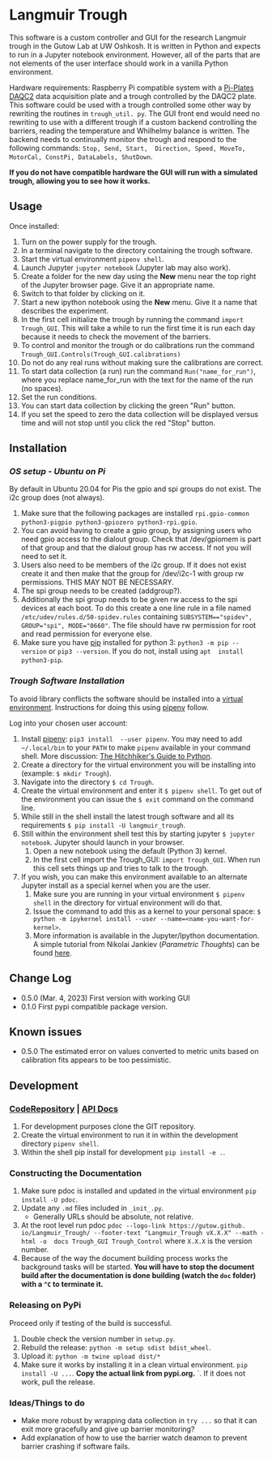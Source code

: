 # Langmuir Trough
This software is a custom controller and GUI for the research Langmuir trough 
in the Gutow Lab at UW Oshkosh. It is written in Python and expects to run in a
Jupyter notebook environment. However, all of the parts that are not elements
of the user interface should work in a vanilla Python environment.

Hardware requirements:
Raspberry Pi compatible system with a [Pi-Plates 
DAQC2](https://pi-plates.com/daqc2r1/) data acquisition plate 
and a trough controlled by the DAQC2 plate. This software could be used with 
a trough controlled some other way by rewriting the routines in `trough_util.
py`. The GUI front end would need no rewriting to use with a different 
trough if a custom backend controlling the barriers, reading the temperature 
and Whilhelmy balance is written. The backend needs to continually monitor 
the trough and respond to the following commands: `Stop, Send, Start, 
Direction, Speed, MoveTo, MotorCal, ConstPi, DataLabels, ShutDown`.

**If you do not have compatible hardware the GUI will run with a simulated 
trough, allowing you to see how it works.**

## Usage

Once installed:

1. Turn on the power supply for the trough.
2. In a terminal navigate to the directory containing the trough software.
3. Start the virtual environment `pipenv shell`.
4. Launch Jupyter `jupyter notebook` (Jupyter lab may also work).
5. Create a folder for the new day using the **New** menu near the top right 
   of the Jupyter browser page. Give it an appropriate name.
6. Switch to that folder by clicking on it.
7. Start a new ipython notebook using the **New** menu. Give it a
   name that describes the experiment.
8. In the first cell initialize the trough by running the command `import 
   Trough_GUI`. This will take a while to run the first time it is run each 
   day because it needs to check the movement of the barriers.
9. To control and monitor the trough or do calibrations run the command 
   `Trough_GUI.Controls(Trough_GUI.calibrations)`
10. Do not do any real runs without making sure the calibrations are correct.
11. To start data collection (a run) run the command `Run("name_for_run")`, 
    where you replace name_for_run with the text for the name of the run (no 
    spaces).
12. Set the run conditions.
13. You can start data collection by clicking the green "Run" button.
14. If you set the speed to zero the data collection will be displayed 
    versus time and will not stop until you click the red "Stop" button.

## Installation
### *OS setup - Ubuntu on Pi*

By default in Ubuntu 20.04 for Pis the gpio and spi groups do not exist.
The i2c group does (not always).

1. Make sure that the following packages are installed `rpi.gpio-common 
python3-pigpio python3-gpiozero python3-rpi.gpio`.
2. You can avoid having to create a gpio group, by assigning users who need
    gpio access to the dialout group. Check that /dev/gpiomem is part of that 
   group and that the dialout group has rw access. If not you will need to set
    it.
3. Users also need to be members of the i2c group. If it does not exist create 
    it and then make that the group for /dev/i2c-1 with group rw permissions. 
   THIS MAY NOT BE NECESSARY. 
4. The spi group needs to be created (addgroup?).
5. Additionally the spi group needs to be given rw access to the spi devices
   at each boot. To do this create a one line rule in a file named 
   `/etc/udev/rules.d/50-spidev.rules` containing `SUBSYSTEM=="spidev", 
   GROUP="spi", MODE="0660"`. The file should have rw permission for root 
   and read permission for everyone else.
6. Make sure you have [pip](https://pip.pypa.io/en/stable/) installed for 
   python 3: `python3 -m pip --version` or `pip3 --version`. If you do not, 
   install using `apt 
   install python3-pip`.

### *Trough Software Installation*

To avoid library conflicts the software should be installed into a [virtual environment](https://docs.python.org/3/tutorial/venv.html?highlight=virtual%20environments).
Instructions for doing this using [pipenv](https://pipenv.pypa.io/en/latest/)
follow.

Log into your chosen user account:
1. Install [pipenv](https://pipenv.pypa.io/en/latest/): `pip3 install 
   --user pipenv`. You may
need to add `~/.local/bin` to your `PATH` to make `pipenv`
available in your command shell. More discussion: 
[The Hitchhiker's Guide to
Python](https://docs.python-guide.org/dev/virtualenvs/).
2. Create a directory for the virtual environment you will be installing
   into (example: `$ mkdir Trough`).
3. Navigate into the directory `$ cd Trough`.
4. Create the virtual environment and enter it `$ pipenv shell`. To get out of
   the environment you can issue the `$ exit` command on the command line.
5. While still in the shell install the latest trough software and all its
 requirements
   `$ pip install -U langmuir_trough`.
6. Still within the environment shell test
   this by starting jupyter `$ jupyter notebook`. Jupyter should launch in your 
   browser.
    1. Open a new notebook using the default (Python 3) kernel.
    2. In the first cell import the Trough_GUI: 
       `import Trough_GUI`.
        When run this cell sets things up and tries to talk to the trough.
7. If you wish, you can make this environment available to an alternate Jupyter
install as a special kernel when you are the user.
    1. Make sure you are running in your virtual environment `$ pipenv shell` 
       in the directory for  virtual environment will do that.
    2. Issue the command to add this as a kernel to your personal space: 
    `$ python -m ipykernel install --user --name=<name-you-want-for-kernel>`.
    3. More information is available in the Jupyter/Ipython documentation. 
    A simple tutorial from Nikolai Jankiev (_Parametric Thoughts_) can be
     found [here](https://janakiev.com/til/jupyter-virtual-envs/). 

## Change Log
* 0.5.0 (Mar. 4, 2023) First version with working GUI
* 0.1.0 First pypi compatible package version.

## Known issues
* 0.5.0 The estimated error on values converted to metric units based on 
  calibration fits appears to be too pessimistic.

## Development

### [CodeRepository](https://github.com/gutow/Langmuir_Trough.git) | [API Docs](https://gutow.github.io/Langmuir_Trough)

1. For development purposes clone the GIT repository.
2. Create the virtual environment to run it in within the development 
   directory `pipenv shell`.
3. Within the shell pip install for development `pip install -e .`.

### Constructing the Documentation

1. Make sure pdoc is installed and updated in the virtual environment `pip 
   install -U pdoc`.
2. Update any `.md` files included in `_init_.py`.
   * Generally URLs should be absolute, not relative.
3. At the root level run pdoc `pdoc --logo-link https://gutow.github.
   io/Langmuir_Trough/ --footer-text "Langmuir_Trough vX.X.X" --math -html -o 
   docs Trough_GUI Trough_Control` 
   where `X.X.X` is the version number.
4. Because of the way the document building process works the background tasks 
   will be started. **You will have to stop the document build after the 
   documentation is done building (watch the `doc` folder) with a `^C` to 
   terminate it.**

### Releasing on PyPi

Proceed only if testing of the build is successful.

1. Double check the version number in `setup.py`.
1. Rebuild the release: `python -m setup sdist bdist_wheel`.
1. Upload it: `python -m twine upload dist/*`
1. Make sure it works by installing it in a clean virtual environment. `pip 
   install -U ...`. **Copy the actual link from pypi.org.**
   `. If it does not work, pull the release.

### Ideas/Things to do
* Make more robust by wrapping data collection in `try ...` so that it can 
  exit more gracefully and give up barrier monitoring?
* Add explanation of how to use the barrier watch deamon to prevent barrier 
  crashing if software fails.
